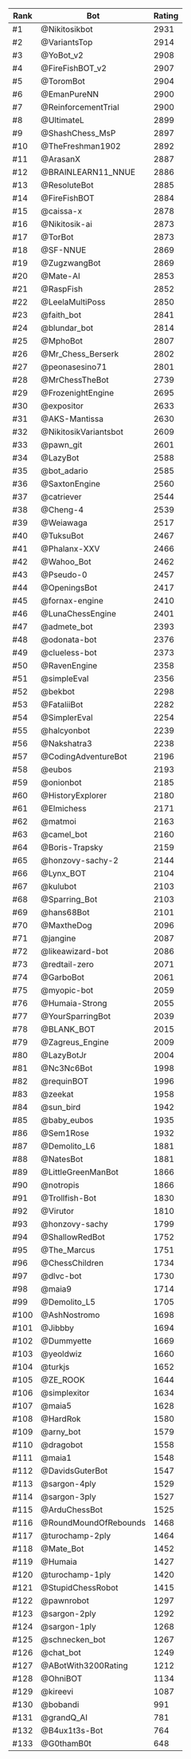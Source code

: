 Rank|Bot|Rating
---|---|---
#1|@Nikitosikbot|2931
#2|@VariantsTop|2914
#3|@YoBot_v2|2908
#4|@FireFishBOT_v2|2907
#5|@ToromBot|2904
#6|@EmanPureNN|2900
#7|@ReinforcementTrial|2900
#8|@UltimateL|2899
#9|@ShashChess_MsP|2897
#10|@TheFreshman1902|2892
#11|@ArasanX|2887
#12|@BRAINLEARN11_NNUE|2886
#13|@ResoluteBot|2885
#14|@FireFishBOT|2884
#15|@caissa-x|2878
#16|@Nikitosik-ai|2873
#17|@TorBot|2873
#18|@SF-NNUE|2869
#19|@ZugzwangBot|2869
#20|@Mate-AI|2853
#21|@RaspFish|2852
#22|@LeelaMultiPoss|2850
#23|@faith_bot|2841
#24|@blundar_bot|2814
#25|@MphoBot|2807
#26|@Mr_Chess_Berserk|2802
#27|@peonasesino71|2801
#28|@MrChessTheBot|2739
#29|@FrozenightEngine|2695
#30|@expositor|2633
#31|@AKS-Mantissa|2630
#32|@NikitosikVariantsbot|2609
#33|@pawn_git|2601
#34|@LazyBot|2588
#35|@bot_adario|2585
#36|@SaxtonEngine|2560
#37|@catriever|2544
#38|@Cheng-4|2539
#39|@Weiawaga|2517
#40|@TuksuBot|2467
#41|@Phalanx-XXV|2466
#42|@Wahoo_Bot|2462
#43|@Pseudo-0|2457
#44|@OpeningsBot|2417
#45|@fornax-engine|2410
#46|@LunaChessEngine|2401
#47|@admete_bot|2393
#48|@odonata-bot|2376
#49|@clueless-bot|2373
#50|@RavenEngine|2358
#51|@simpleEval|2356
#52|@bekbot|2298
#53|@FataliiBot|2282
#54|@SimplerEval|2254
#55|@halcyonbot|2239
#56|@Nakshatra3|2238
#57|@CodingAdventureBot|2196
#58|@eubos|2193
#59|@onionbot|2185
#60|@HistoryExplorer|2180
#61|@Elmichess|2171
#62|@matmoi|2163
#63|@camel_bot|2160
#64|@Boris-Trapsky|2159
#65|@honzovy-sachy-2|2144
#66|@Lynx_BOT|2104
#67|@kulubot|2103
#68|@Sparring_Bot|2103
#69|@hans68Bot|2101
#70|@MaxtheDog|2096
#71|@jangine|2087
#72|@likeawizard-bot|2086
#73|@redtail-zero|2071
#74|@GarboBot|2061
#75|@myopic-bot|2059
#76|@Humaia-Strong|2055
#77|@YourSparringBot|2039
#78|@BLANK_BOT|2015
#79|@Zagreus_Engine|2009
#80|@LazyBotJr|2004
#81|@Nc3Nc6Bot|1998
#82|@requinBOT|1996
#83|@zeekat|1958
#84|@sun_bird|1942
#85|@baby_eubos|1935
#86|@Sem1Rose|1932
#87|@Demolito_L6|1881
#88|@NatesBot|1881
#89|@LittleGreenManBot|1866
#90|@notropis|1866
#91|@Trollfish-Bot|1830
#92|@Virutor|1810
#93|@honzovy-sachy|1799
#94|@ShallowRedBot|1752
#95|@The_Marcus|1751
#96|@ChessChildren|1734
#97|@dlvc-bot|1730
#98|@maia9|1714
#99|@Demolito_L5|1705
#100|@AshNostromo|1698
#101|@Jibbby|1694
#102|@Dummyette|1669
#103|@yeoldwiz|1660
#104|@turkjs|1652
#105|@ZE_ROOK|1644
#106|@simplexitor|1634
#107|@maia5|1628
#108|@HardRok|1580
#109|@arny_bot|1579
#110|@dragobot|1558
#111|@maia1|1548
#112|@DavidsGuterBot|1547
#113|@sargon-4ply|1529
#114|@sargon-3ply|1527
#115|@ArduChessBot|1525
#116|@RoundMoundOfRebounds|1468
#117|@turochamp-2ply|1464
#118|@Mate_Bot|1452
#119|@Humaia|1427
#120|@turochamp-1ply|1420
#121|@StupidChessRobot|1415
#122|@pawnrobot|1297
#123|@sargon-2ply|1292
#124|@sargon-1ply|1268
#125|@schnecken_bot|1267
#126|@chat_bot|1249
#127|@ABotWith3200Rating|1212
#128|@OhniBOT|1134
#129|@kireevi|1087
#130|@bobandi|991
#131|@grandQ_AI|781
#132|@B4ux1t3s-Bot|764
#133|@G0thamB0t|648
